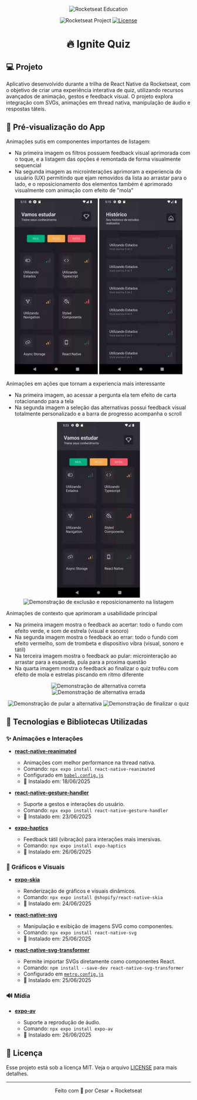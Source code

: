 <p align="center">
  <img alt="Rocketseat Education" src="https://avatars.githubusercontent.com/u/69590972?s=200&v=4" width="100px" />
</p>

<p align="center">
  <img src="https://img.shields.io/static/v1?label=Rocketseat&message=Education&color=8257e5&labelColor=202024" alt="Rocketseat Project" />
  <a href="LICENSE"><img  src="https://img.shields.io/static/v1?label=License&message=MIT&color=8257e5&labelColor=202024" alt="License"></a>
</p>

<h1 align="center">🔥 Ignite Quiz</h1>

## 💻 Projeto

Aplicativo desenvolvido durante a trilha de React Native da Rocketseat, com o objetivo de criar uma experiência interativa de quiz, utilizando recursos avançados de animação, gestos e feedback visual. O projeto explora integração com SVGs, animações em thread nativa, manipulação de áudio e respostas táteis.

## 📸 **Pré-visualização do App**

Animações sutis em componentes importantes de listagem:
- Na primeira imagem os filtros possuem feedback visual aprimorada com o toque, e a listagem das opções é remontada de forma visualmente sequencial
- Na segunda imagem as microinterações aprimoram a experiencia do usuário (UX) permitindo que ejam removidos da lista ao arrastar para o lado, e o reposicionamento dos elementos também é aprimorado visualmente com animação com efeito de "mola"
<p align="center">
  <img src="./assets/1-filtro_e_lista.gif" alt="Demonstração de filtro e listagem principal" width="45%"/>
  <img src="./assets/2-excluir_reposicionar.gif" alt="Demonstração de exclusão e reposicionamento na listagem" width="45%"/>
</p>

Animações em ações que tornam a experiencia mais interessante
- Na primeira imagem, ao acessar a pergunta ela tem efeito de carta rotacionando para a tela
- Na segunda imagem a seleção das alternativas possui feedback visual totalmente personalizado e a barra de progresso acompanha o scroll 
<p align="center">
  <img src="./assets/3-entrando_selecionando.gif" alt="Demonstração de interação com alternativas e barra de progresso" width="45%"/>
  <img src="./assets/3.1-selecionando-barra-de-progresso.gif" alt="Demonstração de exclusão e reposicionamento na listagem" width="45%"/>
</p>

Animações de contexto que aprimoram a usabilidade principal
- Na primeira imagem mostra o feedback ao acertar: todo o fundo com efeito verde, e som de estrela (visual e sonoro)
- Na segunda imagem mostra o feedback ao errar: todo o fundo com efeito vermelho, som de trombeta e dispositivo vibra (visual, sonoro e tátil)
- Na terceira imagem mostra o feedback ao pular: microinteração ao arrastar para a esquerda, pula para a proxima questão
- Na quarta imagem mostra o feedback ao finalizar o quiz troféu com efeito de mola e estrelas piscando em ritmo diferente
<p align="center">
  <img src="./assets/4-acerto.gif" alt="Demonstração de alternativa correta" width="45%"/>
  <img src="./assets/5-erro.gif" alt="Demonstração de alternativa errada" width="45%"/>
</p>
<p align="center">
  <img src="./assets/6-pular.gif" alt="Demonstração de pular a alternativa" width="45%"/>
  <img src="./assets/7-trofeu.gif" alt="Demonstração de finalizar o quiz" width="45%"/>
</p>




## 🚀 Tecnologias e Bibliotecas Utilizadas

### ✨ Animações e Interações

* [**react-native-reanimated**](https://docs.swmansion.com/react-native-reanimated/docs/fundamentals/getting-started/)

  * Animações com melhor performance na thread nativa.
  * Comando: `npx expo install react-native-reanimated`
  * Configurado em [`babel.config.js`](./babel.config.js)
  * 📅 Instalado em: 18/06/2025

* [**react-native-gesture-handler**](https://docs.swmansion.com/react-native-gesture-handler/docs/fundamentals/installation)

  * Suporte a gestos e interações do usuário.
  * Comando: `npx expo install react-native-gesture-handler`
  * 📅 Instalado em: 23/06/2025

* [**expo-haptics**](https://www.npmjs.com/package/expo-haptics)

  * Feedback tátil (vibração) para interações mais imersivas.
  * Comando: `npx expo install expo-haptics`
  * 📅 Instalado em: 26/06/2025

### 🎨 Gráficos e Visuais

* [**expo-skia**](https://docs.expo.dev/versions/latest/sdk/skia/)

  * Renderização de gráficos e visuais dinâmicos.
  * Comando: `npx expo install @shopify/react-native-skia`
  * 📅 Instalado em: 24/06/2025

* [**react-native-svg**](https://docs.expo.dev/versions/latest/sdk/svg/)

  * Manipulação e exibição de imagens SVG como componentes.
  * Comando: `npx expo install react-native-svg`
  * 📅 Instalado em: 25/06/2025

* [**react-native-svg-transformer**](https://github.com/kristerkari/react-native-svg-transformer)

  * Permite importar SVGs diretamente como componentes React.
  * Comando: `npm install --save-dev react-native-svg-transformer`
  * Configurado em [`metro.config.js`](./metro.config.js)
  * 📅 Instalado em: 25/06/2025

### 🔊 Mídia

* [**expo-av**](https://docs.expo.dev/versions/latest/sdk/av/)

  * Suporte a reprodução de áudio.
  * Comando: `npx expo install expo-av`
  * 📅 Instalado em: 26/06/2025

## 📝 Licença

Esse projeto está sob a licença MIT. Veja o arquivo [LICENSE](LICENSE) para mais detalhes.

---

<p align="center">
  Feito com 💜 por Cesar + Rocketseat
</p>